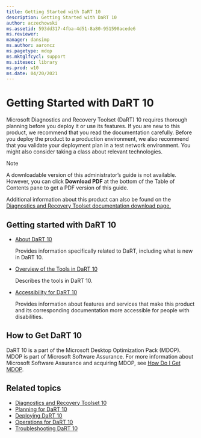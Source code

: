 ```yaml
---
title: Getting Started with DaRT 10
description: Getting Started with DaRT 10
author: aczechowski
ms.assetid: 593dd317-4fba-4d51-8a80-951590acede6
ms.reviewer: 
manager: dansimp
ms.author: aaroncz
ms.pagetype: mdop
ms.mktglfcycl: support
ms.sitesec: library
ms.prod: w10
ms.date: 04/20/2021
---
```


# Getting Started with DaRT 10

Microsoft Diagnostics and Recovery Toolset (DaRT) 10 requires thorough planning before you deploy it or use its features. If you are new to this product, we recommend that you read the documentation carefully. Before you deploy the product to a production environment, we also recommend that you validate your deployment plan in a test network environment. You might also consider taking a class about relevant technologies. 

>[!NOTE]
> A downloadable version of this administrator’s guide is not available. However, you can click **Download PDF** at the bottom of the Table of Contents pane to get a PDF version of this guide.
>
>Additional information about this product can also be found on the [Diagnostics and Recovery Toolset documentation download page.](https://www.microsoft.com/download/details.aspx?id=27754)

## Getting started with DaRT 10

- [About DaRT 10](about-dart-10.md)

    Provides information specifically related to DaRT, including what is new in DaRT 10.

- [Overview of the Tools in DaRT 10](overview-of-the-tools-in-dart-10.md)

    Describes the tools in DaRT 10.

- [Accessibility for DaRT 10](accessibility-for-dart-10.md)

    Provides information about features and services that make this product and its corresponding documentation more accessible for people with disabilities.

## How to Get DaRT 10

DaRT 10 is a part of the Microsoft Desktop Optimization Pack (MDOP). MDOP is part of Microsoft Software Assurance. For more information about Microsoft Software Assurance and acquiring MDOP, see [How Do I Get MDOP](https://go.microsoft.com/fwlink/?LinkId=322049).

## Related topics

- [Diagnostics and Recovery Toolset 10](index.md)
- [Planning for DaRT 10](planning-for-dart-10.md)
- [Deploying DaRT 10](deploying-dart-10.md)
- [Operations for DaRT 10](operations-for-dart-10.md)
- [Troubleshooting DaRT 10](troubleshooting-dart-10.md)
